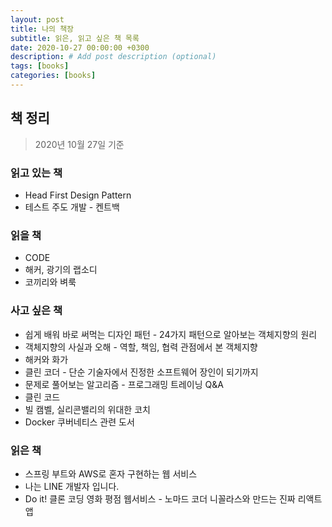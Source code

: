 ```yaml
---
layout: post
title: 나의 책장
subtitle: 읽은, 읽고 싶은 책 목록
date: 2020-10-27 00:00:00 +0300
description: # Add post description (optional)
tags: [books]
categories: [books]
---
```


## 책 정리

> 2020년 10월 27일 기준

### 읽고 있는 책

- Head First Design Pattern
- 테스트 주도 개발 - 켄트백

### 읽을 책

- CODE
- 해커, 광기의 랩소디
- 코끼리와 벼룩

### 사고 싶은 책

- 쉽게 배워 바로 써먹는 디자인 패턴 - 24가지 패턴으로 알아보는 객체지향의 원리
- 객체지향의 사실과 오해 - 역할, 책임, 협력 관점에서 본 객체지향
- 해커와 화가
- 클린 코더 - 단순 기술자에서 진정한 소프트웨어 장인이 되기까지
- 문제로 풀어보는 알고리즘 - 프로그래밍 트레이닝 Q&A
- 클린 코드
- 빌 캠벨, 실리콘밸리의 위대한 코치
- Docker 쿠버네티스 관련 도서

### 읽은 책

- 스프링 부트와 AWS로 혼자 구현하는 웹 서비스
- 나는 LINE 개발자 입니다.
- Do it! 클론 코딩 영화 평점 웹서비스 - 노마드 코더 니꼴라스와 만드는 진짜 리액트 앱